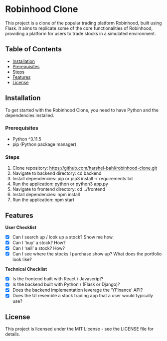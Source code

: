 # Robinhood Clone

This project is a clone of the popular trading platform Robinhood, built using Flask. It aims to replicate some of the core functionalities of Robinhood, providing a platform for users to trade stocks in a simulated environment.

## Table of Contents

- [Installation](#installation)
- [Prerequisites](#prerequisites)
- [Steps](#steps)
- [Features](#features)
- [License](#license)

## Installation

To get started with the Robinhood Clone, you need to have Python and the dependencies installed.

### Prerequisites

- Python ^3.11.5
- pip (Python package manager)

### Steps

1. Clone repository: https://github.com/harshel-bahl/robinhood-clone.git
2. Navigate to backend directory: cd backend
3. Install dependencies: pip or pip3 install -r requirements.txt
4. Run the application: python or python3 app.py
5. Navigate to frontend directory: cd ../frontend
6. Install dependencies: npm install
7. Run the application: npm start

## Features

**User Checklist**

- [x]  Can I search up / look up a stock? Show me how.
- [x]  Can I ‘buy’ a stock? How?
- [x]  Can I ‘sell’ a stock? How?
- [x]  Can I see where the stocks I purchase show up? What does the portfolio look like?

**Technical Checklist**

- [x]  Is the frontend built with React / Javascript?
- [x]  Is the backend built with Python / (Flask or Django)?
- [x]  Does the backend implementation leverage the ‘YFinance’ API?
- [x]  Does the UI resemble a stock trading app that a user would typically use?

## License

This project is licensed under the MIT License - see the LICENSE file for details.